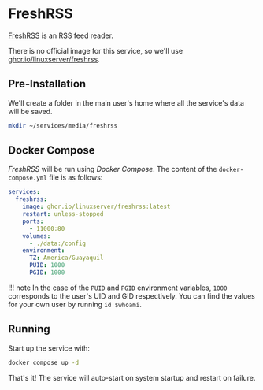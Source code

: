 # FreshRSS

[FreshRSS](https://www.freshrss.org/) is an RSS feed reader.

There is no official image for this service, so we'll use [ghcr.io/linuxserver/freshrss](https://hub.docker.com/r/linuxserver/freshrss).

## Pre-Installation

We'll create a folder in the main user's home where all the service's data will be saved.

```bash
mkdir ~/services/media/freshrss
```

## Docker Compose

*FreshRSS* will be run using *Docker Compose*. The content of the `docker-compose.yml` file is as follows:

```yaml
services:
  freshrss:
    image: ghcr.io/linuxserver/freshrss:latest
    restart: unless-stopped
    ports:
      - 11000:80
    volumes:
      - ./data:/config
    environment:
      TZ: America/Guayaquil
      PUID: 1000
      PGID: 1000
```

!!! note
    In the case of the `PUID` and `PGID` environment variables, `1000` corresponds to the user's UID and GID respectively. You can find the values for your own user by running `id $whoami`.

## Running

Start up the service with:

```bash
docker compose up -d
```

That's it! The service will auto-start on system startup and restart on failure.
